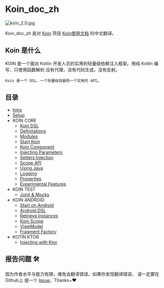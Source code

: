 # Koin_doc_zh

![koin_2.0.jpg](https://upload-images.jianshu.io/upload_images/2824145-0636bbe2c0d4b914.jpg?imageMogr2/auto-orient/strip%7CimageView2/2/w/1240)

Koin_doc_zh 是对 [Koin](https://github.com/InsertKoinIO/koin) 项目 [Koin使用文档](https://doc.insert-koin.io/#/setup/index) 的中文翻译。

## Koin 是什么

KOIN[](https://insert-koin.io/) 是一个面向 Kotlin 开发人员的实用的轻量级依赖注入框架。用纯 Kotlin 编写，只使用函数解析:没有代理，没有代码生成，没有反射。

`Koin 是一个 DSL、一个轻量级容器和一个实用的 API`。

## 目录

- [Intro](/KOIN/Intro.md)
- [Setup](/KOIN/Setup.md)
- KOIN CORE
  - [Koin DSL](/KOIN/1-KOIN%20CORE/01-Koin%20DSL.md)
  - [Definitations](/KOIN/1-KOIN%20CORE/02-Definitaions.md)
  - [Modules](/KOIN/1-KOIN%20CORE/03-Modules.md)
  - [Start Koin](/KOIN/1-KOIN%20CORE/04-Start%20Koin.md)
  - [Koin Component](/KOIN/1-KOIN%20CORE/05-Koin%20Component.md)
  - [Injecting Parameters](/KOIN/1-KOIN%20CORE/06-Injecting%20Parameters.md)
  - [Setters Injection](/KOIN/1-KOIN%20CORE/07-Setters%20Injection.md)
  - [Scope API](/KOIN/1-KOIN%20CORE/08-Scope%20API.md)
  - [Using Java](/KOIN/1-KOIN%20CORE/09-Using%20Java.md)
  - [Logging](/KOIN/1-KOIN%20CORE/10-Logging.md)
  - [Properties](/KOIN/1-KOIN%20CORE/11-Properties.md)
  - [Experimental Features](/KOIN/1-KOIN%20CORE/12-Experimental%20Features.md)
- KOIN TEST
  - [Junit & Mocks](/KOIN/2-KOIN%20TEST/1-Junit%20&%20Mocks.md)
- KOIN ANDROID
  - [Start on Android](/KOIN/3-KOIN%20ANDROID/1-Start%20on%20Android.md)
  - [Android DSL](/KOIN/3-KOIN%20ANDROID/2-Android%20DSL.md)
  - [Retrieve Instances](/KOIN/3-KOIN%20ANDROID/3-Retrieve%20Instances.md)
  - [Koin Scope](/KOIN/3-KOIN%20ANDROID/4-Koin%20Scope.md)
  - [ViweModel](/KOIN/3-KOIN%20ANDROID/5-ViewModel.md)
  - [Fragment Factory](/KOIN/3-KOIN%20ANDROID/6-Fragment%20Factory.md)
- KOTIN KTOR
  - [Injecting with Ktor](/KOIN/4-KOIN%20KTOR/1-Injecting%20with%20Ktor.md)

## 报告问题 🛠

因为作者水平与能力有限，难免会翻译错误，如果你发现翻译错误， 请一定要在 Github上 提一个 [Issue](https://github.com/AndyJennifer/koin_doc_zh/issues)。Thanks~❤️
